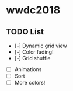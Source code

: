# wwdc2018

## TODO List

- [-] Dynamic grid view
- [-] Color fading!
- [-] Grid shuffle
- [ ] Animations
- [ ] Sort
- [ ] More colors!
